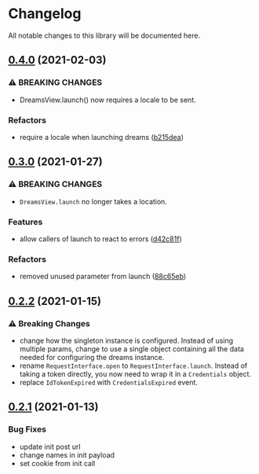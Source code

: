 # Changelog

All notable changes to this library will be documented here.

## [0.4.0](https://github.com/getdreams/dreams-android-sdk/compare/0.3.0...0.4.0) (2021-02-03)


### ⚠ BREAKING CHANGES

* DreamsView.launch() now requires a locale to be sent.

### Refactors

* require a locale when launching dreams ([b215dea](https://github.com/getdreams/dreams-android-sdk/commit/b215deaae14e34967b7e7284c14bf2fb2c3c434d))

## [0.3.0](https://github.com/getdreams/dreams-android-sdk/compare/0.2.2...0.3.0) (2021-01-27)


### ⚠ BREAKING CHANGES

* `DreamsView.launch` no longer takes a location.

### Features

* allow callers of launch to react to errors ([d42c81f](https://github.com/getdreams/dreams-android-sdk/commit/d42c81f7ebefcbe725b48e0a41bd4afcb44b7c62))


### Refactors

* removed unused parameter from launch ([88c65eb](https://github.com/getdreams/dreams-android-sdk/commit/88c65eb2bc45f7badb06cf16a9976c3ab0b510a4))

## [0.2.2](https://github.com/getdreams/dreams-android-sdk/compare/0.2.1...0.2.2) (2021-01-15)

### ⚠ Breaking Changes

* change how the singleton instance is configured. Instead of using multiple params, change to use a single object containing all the data needed for configuring the dreams instance.
* rename `RequestInterface.open` to `RequestInterface.launch`. Instead of taking a token directly, you now need to wrap it in a `Credentials` object.
* replace `IdTokenExpired` with `CredentialsExpired` event.

## [0.2.1](https://github.com/getdreams/dreams-android-sdk/compare/0.2.0...0.2.1) (2021-01-13)

### Bug Fixes

* update init post url
* change names in init payload
* set cookie from init call
